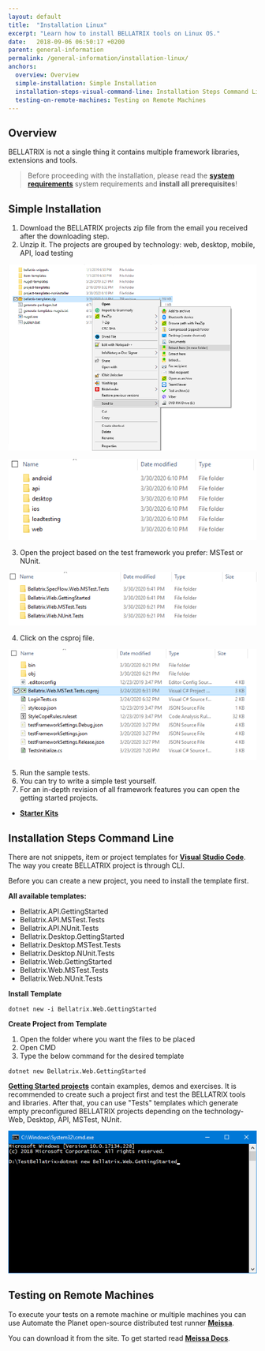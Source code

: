 ```yaml
---
layout: default
title:  "Installation Linux"
excerpt: "Learn how to install BELLATRIX tools on Linux OS."
date:   2018-09-06 06:50:17 +0200
parent: general-information
permalink: /general-information/installation-linux/
anchors:
  overview: Overview
  simple-installation: Simple Installation
  installation-steps-visual-command-line: Installation Steps Command Line
  testing-on-remote-machines: Testing on Remote Machines
---
```

Overview
--------
BELLATRIX is not a single thing it contains multiple framework libraries, extensions and tools. 

> Before proceeding with the installation, please read the [**system requirements**](system-requirements.md) system requirements and **install all prerequisites**!

Simple Installation
------------------
1. Download the BELLATRIX projects zip file from the email you received after the downloading step.
2. Unzip it. The projects are grouped by technology: web, desktop, mobile, API, load testing

![Unzip Step](images/unzip-bellatrix-templates.png)

![Grouping By Technology](images/projects-grouping-by-technology.png)

3. Open the project based on the test framework you prefer: MSTest or NUnit.

![Grouping By Test Framework](images/projects-templates-grouping-by-test-framework.png)

4. Click on the csproj file.

![Open csproj](images/open-csproj.png)

5. Run the sample tests.
6. You can try to write a simple test yourself.
7. For an in-depth revision of all framework features you can open the getting started projects.

- [**Starter Kits**](how-to-use-starter-kits.md)


Installation Steps Command Line
------------------

There are not snippets, item or project templates for [**Visual Studio Code**](https://code.visualstudio.com/). The way you create BELLATRIX project is through CLI.

Before you can create a new project, you need to install the template first.

**All available templates:**

- Bellatrix.API.GettingStarted
- Bellatrix.API.MSTest.Tests
- Bellatrix.API.NUnit.Tests
- Bellatrix.Desktop.GettingStarted
- Bellatrix.Desktop.MSTest.Tests
- Bellatrix.Desktop.NUnit.Tests
- Bellatrix.Web.GettingStarted
- Bellatrix.Web.MSTest.Tests
- Bellatrix.Web.NUnit.Tests

**Install Template**

```
dotnet new -i Bellatrix.Web.GettingStarted
```

**Create Project from Template**
1. Open the folder where you want the files to be placed
2. Open CMD
3. Type the below command for the desired template

```
dotnet new Bellatrix.Web.GettingStarted
```

 [**Getting Started projects**](how-to-use-starter-kits.md) contain examples, demos and exercises. It is recommended to create such a project first and test the BELLATRIX tools and libraries. After that, you can use "Tests" templates which generate empty preconfigured BELLATRIX projects depending on the technology- Web, Desktop, API, MSTest, NUnit.

![Create Getting Started CLI](images/create-getting-started-console.png)

Testing on Remote Machines
--------------------------
To execute your tests on a remote machine or multiple machines you can use Automate the Planet open-source distributed test runner [**Meissa**](https://meissarunner.com).

You can download it from the site. To get started read [**Meissa Docs**](http://docs.meissarunner.com/).

